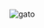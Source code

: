 #
![gato](https://user-images.githubusercontent.com/91318165/151710087-232bdbe8-b4ea-4872-b0b3-efa8f0cfb0eb.png)
